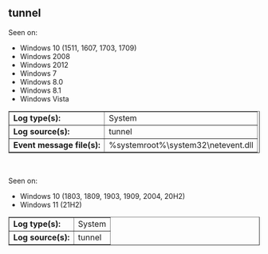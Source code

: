 ## tunnel

Seen on:
* Windows 10 (1511, 1607, 1703, 1709)
* Windows 2008
* Windows 2012
* Windows 7
* Windows 8.0
* Windows 8.1
* Windows Vista

<table border="1" class="docutils">
  <tbody>
    <tr>
      <td><b>Log type(s):</b></td>
      <td>System</td>
    </tr>
    <tr>
      <td><b>Log source(s):</b></td>
      <td>tunnel</td>
    </tr>
    <tr>
      <td><b>Event message file(s):</b></td>
      <td>%systemroot%\system32\netevent.dll</td>
    </tr>
  </tbody>
</table>

&nbsp;

Seen on:
* Windows 10 (1803, 1809, 1903, 1909, 2004, 20H2)
* Windows 11 (21H2)

<table border="1" class="docutils">
  <tbody>
    <tr>
      <td><b>Log type(s):</b></td>
      <td>System</td>
    </tr>
    <tr>
      <td><b>Log source(s):</b></td>
      <td>tunnel</td>
    </tr>
  </tbody>
</table>

&nbsp;


